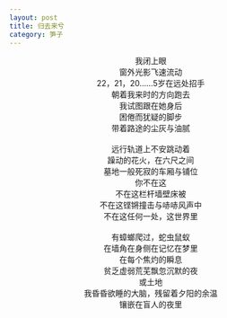 ```yaml
---
layout: post
title: 归去来兮
category: 笋子
---
```


<center>
我闭上眼 <br>
窗外光影飞速流动 <br>
22，21，20……5岁在远处招手 <br>
朝着我来时的方向跑去 <br>
我试图跟在她身后 <br>
困倦而犹疑的脚步 <br>
带着路途的尘灰与油腻 <br>
 <br>
远行轨道上不安跳动着 <br>
躁动的花火，在六尺之间 <br>
墓地一般死寂的车厢与铺位 <br>
你不在这 <br>
不在这栏杆墙壁床被 <br>
不在这铿锵撞击与哧哧风声中 <br>
不在这任何一处，这世界里 <br>
 <br>
有蟑螂爬过，蛇虫鼠蚁 <br>
在墙角在身侧在记忆在梦里 <br>
在每个焦灼的瞬息 <br>
贫乏虚弱荒芜飘忽沉默的夜 <br>
或土地 <br>
我昏昏欲睡的大脑，残留着夕阳的余温 <br>
镶嵌在盲人的夜里 <br>
<br>
</center>
